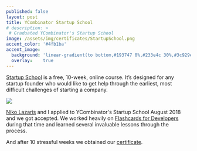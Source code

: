 ```yaml
---
published: false
layout: post
title: YCombinator Startup School
# description: >
 # Graduated YCombinator's Startup School
image: /assets/img/certificates/StartupSchool.png
accent_color: '#4fb1ba'
accent_image:
  background: 'linear-gradient(to bottom,#193747 0%,#233e4c 30%,#3c929e 50%,#d5d5d4 70%,#cdccc8 100%)'
  overlay:    true
---
```


[Startup School](https://blog.ycombinator.com/announcing-startup-school-2018/) is a free, 10-week, online course. It’s designed for any startup founder who would like to get help through the earliest, most difficult challenges of starting a company.

![](https://cdn-images-1.medium.com/max/2000/1*hqkyKrMotTQeCbk3Hp-ECQ.jpeg)

[Niko Lazaris](https://twitter.com/nikolazaris) and I applied to YCombinator's Startup School August 2018 and we got accepted. We worked heavily on [Flashcards for Developers](https://www.flashcardsfordevelopers.com/) during that time and learned several invaluable lessons through the process.

And after 10 stressful weeks we obtained our [certificate](https://www.startupschool.org/companies/-uqK5XHyMZZWNA).
